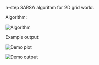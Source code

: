 n-step SARSA algorithm for 2D grid world.

Algorithm:

![Algorithm](https://user-images.githubusercontent.com/127620405/225972597-8ffb7a4a-7569-446c-93c1-2e1f5364bc11.png)

Example output:

![Demo plot](https://user-images.githubusercontent.com/127620405/225972705-865ecc18-2a3a-459e-9441-f483d6d3e272.png)

![Demo output](https://user-images.githubusercontent.com/127620405/225972809-421dce4c-ba71-430c-9483-480123accd3c.png)
